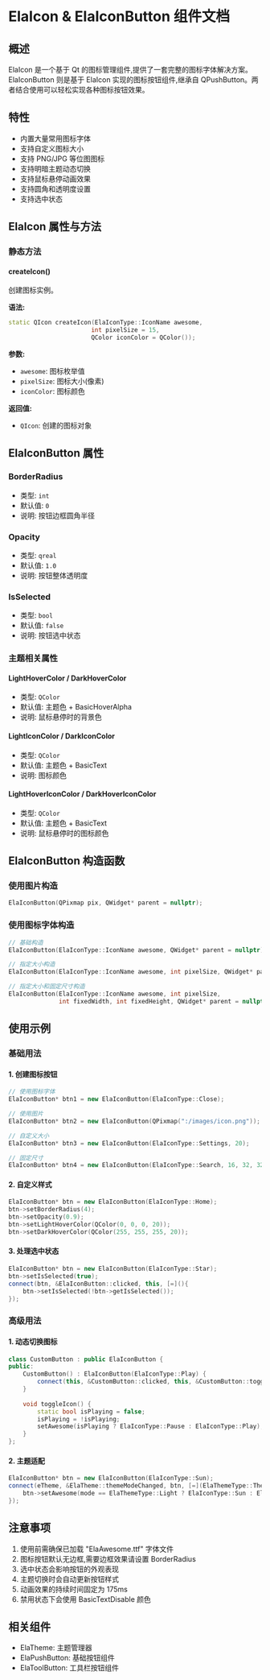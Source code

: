 # ElaIcon & ElaIconButton 组件文档

## 概述
ElaIcon 是一个基于 Qt 的图标管理组件,提供了一套完整的图标字体解决方案。ElaIconButton 则是基于 ElaIcon 实现的图标按钮组件,继承自 QPushButton。两者结合使用可以轻松实现各种图标按钮效果。

## 特性
- 内置大量常用图标字体
- 支持自定义图标大小
- 支持 PNG/JPG 等位图图标
- 支持明暗主题动态切换
- 支持鼠标悬停动画效果
- 支持圆角和透明度设置
- 支持选中状态

## ElaIcon 属性与方法

### 静态方法

#### createIcon()
创建图标实例。

**语法:**
```cpp
static QIcon createIcon(ElaIconType::IconName awesome, 
                       int pixelSize = 15,
                       QColor iconColor = QColor());
```

**参数:**
- `awesome`: 图标枚举值
- `pixelSize`: 图标大小(像素)
- `iconColor`: 图标颜色

**返回值:**
- `QIcon`: 创建的图标对象

## ElaIconButton 属性

### BorderRadius
- 类型: `int`
- 默认值: `0`
- 说明: 按钮边框圆角半径

### Opacity
- 类型: `qreal`
- 默认值: `1.0`
- 说明: 按钮整体透明度

### IsSelected
- 类型: `bool`
- 默认值: `false`
- 说明: 按钮选中状态

### 主题相关属性

#### LightHoverColor / DarkHoverColor
- 类型: `QColor`
- 默认值: 主题色 + BasicHoverAlpha
- 说明: 鼠标悬停时的背景色

#### LightIconColor / DarkIconColor  
- 类型: `QColor`
- 默认值: 主题色 + BasicText
- 说明: 图标颜色

#### LightHoverIconColor / DarkHoverIconColor
- 类型: `QColor`
- 默认值: 主题色 + BasicText
- 说明: 鼠标悬停时的图标颜色

## ElaIconButton 构造函数

### 使用图片构造
```cpp
ElaIconButton(QPixmap pix, QWidget* parent = nullptr);
```

### 使用图标字体构造
```cpp
// 基础构造
ElaIconButton(ElaIconType::IconName awesome, QWidget* parent = nullptr);

// 指定大小构造
ElaIconButton(ElaIconType::IconName awesome, int pixelSize, QWidget* parent = nullptr);

// 指定大小和固定尺寸构造
ElaIconButton(ElaIconType::IconName awesome, int pixelSize, 
              int fixedWidth, int fixedHeight, QWidget* parent = nullptr);
```

## 使用示例

### 基础用法

#### 1. 创建图标按钮
```cpp
// 使用图标字体
ElaIconButton* btn1 = new ElaIconButton(ElaIconType::Close);

// 使用图片
ElaIconButton* btn2 = new ElaIconButton(QPixmap(":/images/icon.png"));

// 自定义大小
ElaIconButton* btn3 = new ElaIconButton(ElaIconType::Settings, 20);

// 固定尺寸
ElaIconButton* btn4 = new ElaIconButton(ElaIconType::Search, 16, 32, 32);
```

#### 2. 自定义样式
```cpp
ElaIconButton* btn = new ElaIconButton(ElaIconType::Home);
btn->setBorderRadius(4);
btn->setOpacity(0.9);
btn->setLightHoverColor(QColor(0, 0, 0, 20));
btn->setDarkHoverColor(QColor(255, 255, 255, 20));
```

#### 3. 处理选中状态
```cpp
ElaIconButton* btn = new ElaIconButton(ElaIconType::Star);
btn->setIsSelected(true);
connect(btn, &ElaIconButton::clicked, this, [=](){
    btn->setIsSelected(!btn->getIsSelected());
});
```

### 高级用法

#### 1. 动态切换图标
```cpp
class CustomButton : public ElaIconButton {
public:
    CustomButton() : ElaIconButton(ElaIconType::Play) {
        connect(this, &CustomButton::clicked, this, &CustomButton::toggleIcon);
    }
    
    void toggleIcon() {
        static bool isPlaying = false;
        isPlaying = !isPlaying;
        setAwesome(isPlaying ? ElaIconType::Pause : ElaIconType::Play);
    }
};
```

#### 2. 主题适配
```cpp
ElaIconButton* btn = new ElaIconButton(ElaIconType::Sun);
connect(eTheme, &ElaTheme::themeModeChanged, btn, [=](ElaThemeType::ThemeMode mode){
    btn->setAwesome(mode == ElaThemeType::Light ? ElaIconType::Sun : ElaIconType::Moon);
});
```

## 注意事项
1. 使用前需确保已加载 "ElaAwesome.ttf" 字体文件
2. 图标按钮默认无边框,需要边框效果请设置 BorderRadius
3. 选中状态会影响按钮的外观表现
4. 主题切换时会自动更新按钮样式
5. 动画效果的持续时间固定为 175ms
6. 禁用状态下会使用 BasicTextDisable 颜色

## 相关组件
- ElaTheme: 主题管理器
- ElaPushButton: 基础按钮组件
- ElaToolButton: 工具栏按钮组件
